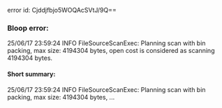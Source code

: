error id: Cjddjfbjo5WOQAcSVtJ/9Q==
### Bloop error:

25/06/17 23:59:24 INFO FileSourceScanExec: Planning scan with bin packing, max size: 4194304 bytes, open cost is considered as scanning 4194304 bytes.
#### Short summary: 

25/06/17 23:59:24 INFO FileSourceScanExec: Planning scan with bin packing, max size: 4194304 bytes, ...